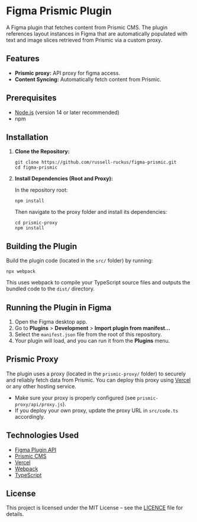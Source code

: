 # Figma Prismic Plugin

A Figma plugin that fetches content from Prismic CMS.
The plugin references  layout instances in Figma that are automatically populated with text and image slices retrieved from Prismic via a custom proxy.


## Features
- **Prismic proxy:** API proxy for figma access.
- **Content Syncing:** Automatically fetch content from Prismic.


## Prerequisites
- [Node.js](https://nodejs.org) (version 14 or later recommended)
- npm


## Installation
1. **Clone the Repository:**

   ```
   git clone https://github.com/russell-ruckus/figma-prismic.git
   cd figma-prismic
   ```

2. **Install Dependencies (Root and Proxy):**

   In the repository root:

   ```
   npm install
   ```

   Then navigate to the proxy folder and install its dependencies:

   ```
   cd prismic-proxy
   npm install
   ```


## Building the Plugin

Build the plugin code (located in the `src/` folder) by running:

```
npx webpack
```

This uses webpack to compile your TypeScript source files and outputs the bundled code to the `dist/` directory.


## Running the Plugin in Figma

1. Open the Figma desktop app.
2. Go to **Plugins** > **Development** > **Import plugin from manifest…**
3. Select the `manifest.json` file from the root of this repository.
4. Your plugin will load, and you can run it from the **Plugins** menu.


## Prismic Proxy

The plugin uses a proxy (located in the `prismic-proxy/` folder) to securely and reliably fetch data from Prismic. You can deploy this proxy using [Vercel](https://vercel.com) or any other hosting service.

- Make sure your proxy is properly configured (see `prismic-proxy/api/proxy.js`).
- If you deploy your own proxy, update the proxy URL in `src/code.ts` accordingly.


## Technologies Used
- [Figma Plugin API](https://www.figma.com/plugin-docs/intro/)
- [Prismic CMS](https://prismic.io)
- [Vercel](https://vercel.com/)
- [Webpack](https://webpack.js.org)
- [TypeScript](https://www.typescriptlang.org/)


## License
This project is licensed under the MIT License – see the [LICENCE](LICENCE) file for details.



